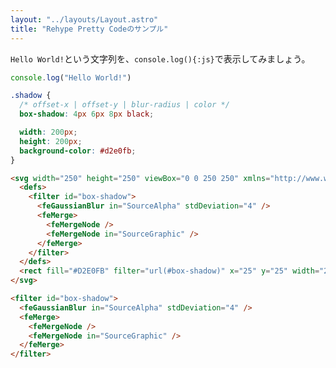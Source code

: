 ```yaml
---
layout: "../layouts/Layout.astro"
title: "Rehype Pretty Codeのサンプル"
---
```


`Hello World!`という文字列を、`console.log(){:js}`で表示してみましょう。

```js
console.log("Hello World!")
```

```css
.shadow {
  /* offset-x | offset-y | blur-radius | color */
  box-shadow: 4px 6px 8px black;

  width: 200px;
  height: 200px;
  background-color: #d2e0fb;
}
```

```html showLineNumbers
<svg width="250" height="250" viewBox="0 0 250 250" xmlns="http://www.w3.org/2000/svg">
  <defs>
    <filter id="box-shadow">
      <feGaussianBlur in="SourceAlpha" stdDeviation="4" />
      <feMerge>
        <feMergeNode />
        <feMergeNode in="SourceGraphic" />
      </feMerge>
    </filter>
  </defs>
  <rect fill="#D2E0FB" filter="url(#box-shadow)" x="25" y="25" width="200" height="200" />
</svg>
```

```html showLineNumbers{3}
<filter id="box-shadow">
  <feGaussianBlur in="SourceAlpha" stdDeviation="4" />
  <feMerge>
    <feMergeNode />
    <feMergeNode in="SourceGraphic" />
  </feMerge>
</filter>
```